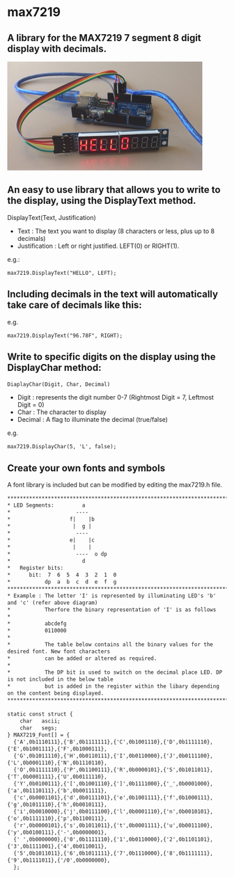 # max7219
## A library for the MAX7219 7 segment 8 digit display with decimals.


![MAX8219 Connected to Arduino UNO](https://github.com/JemRF/max7219/blob/master/pictures/MAX7219%20and%20Arduino.jpg)

## An easy to use library that allows you to write to the display, using the DisplayText method. 

DisplayText(Text, Justification)
 - Text : The text you want to display (8 characters or less, plus up to 8 decimals)
 - Justification : Left or right justified. LEFT(0) or RIGHT(1). 

e.g.:
```
max7219.DisplayText("HELLO", LEFT);
```
## Including decimals in the text will automatically take care of decimals like this:

e.g.
```
max7219.DisplayText("96.78F", RIGHT);
```
## Write to specific digits on the display using the DisplayChar method:
```
DiaplayChar(Digit, Char, Decimal)
```
 - Digit : represents the digit number 0-7 (Rightmost Digit = 7, Leftmost Digit = 0)
 - Char : The character to display
 - Decimal : A flag to illuminate the decimal (true/false)

e.g.
```
max7219.DisplayChar(5, 'L', false);
```
## Create your own fonts and symbols

A font library is included but can be modified by editing the max7219.h file.

```
*********************************************************************************************************
* LED Segments:         a
*                     ----
*                   f|    |b
*                    |  g |
*                     ----
*                   e|    |c
*                    |    |
*                     ----  o dp
*                       d
*   Register bits:
*      bit:  7  6  5  4  3  2  1  0
*           dp  a  b  c  d  e  f  g
*********************************************************************************************************
* Example : The letter 'I' is represented by illuminating LED's 'b' and 'c' (refer above diagram)
*           Therfore the binary representation of 'I' is as follows
*
*           abcdefg
*           0110000
* 
*           The table below contains all the binary values for the desired font. New font characters
*           can be added or altered as required. 
*           
*           The DP bit is used to switch on the decimal place LED. DP is not included in the below table
*           but is added in the register within the libary depending on the content being displayed.  
*********************************************************************************************************

static const struct {
	char   ascii;
	char   segs;
} MAX7219_Font[] = {
  {'A',0b1110111},{'B',0b1111111},{'C',0b1001110},{'D',0b1111110},{'E',0b1001111},{'F',0b1000111},       
  {'G',0b1011110},{'H',0b0110111},{'I',0b0110000},{'J',0b0111100},{'L',0b0001110},{'N',0b1110110},       
  {'O',0b1111110},{'P',0b1100111},{'R',0b0000101},{'S',0b1011011},{'T',0b0001111},{'U',0b0111110},       
  {'Y',0b0100111},{'[',0b1001110},{']',0b1111000},{'_',0b0001000},{'a',0b1110111},{'b',0b0011111},       
  {'c',0b0001101},{'d',0b0111101},{'e',0b1001111},{'f',0b1000111},{'g',0b1011110},{'h',0b0010111},       
  {'i',0b0010000},{'j',0b0111100},{'l',0b0001110},{'n',0b0010101},{'o',0b1111110},{'p',0b1100111},       
  {'r',0b0000101},{'s',0b1011011},{'t',0b0001111},{'u',0b0011100},{'y',0b0100111},{'-',0b0000001},
  {' ',0b0000000},{'0',0b1111110},{'1',0b0110000},{'2',0b1101101},{'3',0b1111001},{'4',0b0110011},
  {'5',0b1011011},{'6',0b1011111},{'7',0b1110000},{'8',0b1111111},{'9',0b1111011},{'/0',0b0000000},
  };
```
